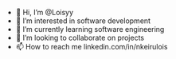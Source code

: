 - 👋 Hi, I’m @Loisyy
- 👀 I’m interested in software development
- 🌱 I’m currently learning software engineering
- 💞️ I’m looking to collaborate on projects
- 📫 How to reach me linkedin.com/in/nkeirulois

<!---
Loisyy/Loisyy is a ✨ special ✨ repository because its `README.md` (this file) appears on your GitHub profile.
You can click the Preview link to take a look at your changes.
--->
